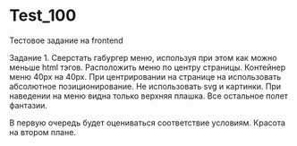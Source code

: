 # Test_100

Тестовое задание на frontend

Задание 1.
Сверстать габургер меню, используя при этом как можно меньше html тэгов. Расположить меню по центру страницы. Контейнер меню 40px на 40px. При центрировании на странице на использовать абсолютное позиционирование. Не использовать svg и картинки. При наведении на меню видна только верхняя плашка. Все остальное полет фантазии.

В первую очередь будет оцениваться соответствие условиям. Красота на втором плане.

